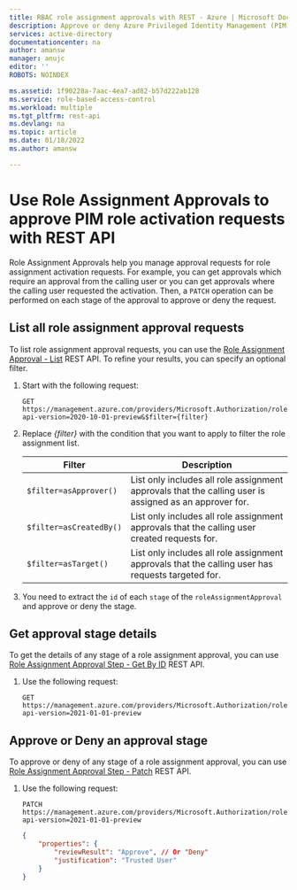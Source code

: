 ```yaml
---
title: RBAC role assignment approvals with REST - Azure | Microsoft Docs
description: Approve or deny Azure Privileged Identity Management (PIM) role assignment request approvals using REST API
services: active-directory
documentationcenter: na
author: amansw
manager: anujc
editor: ''
ROBOTS: NOINDEX

ms.assetid: 1f90228a-7aac-4ea7-ad82-b57d222ab128
ms.service: role-based-access-control
ms.workload: multiple
ms.tgt_pltfrm: rest-api
ms.devlang: na
ms.topic: article
ms.date: 01/18/2022
ms.author: amansw

---
```


# Use Role Assignment Approvals to approve PIM role activation requests with REST API
Role Assignment Approvals help you manage approval requests for role assignment activation requests. For example, you can get approvals which require an approval from the calling user or you can get approvals where the calling user requested the activation. Then, a `PATCH` operation can be performed on each stage of the approval to approve or deny the request.

## List all role assignment approval requests

To list role assignment approval requests, you can use the [Role Assignment Approval - List](/rest/api/authorization/role-assignment-approval/list) REST API. To refine your results, you can specify an optional filter.

1. Start with the following request:

    ```http
    GET https://management.azure.com/providers/Microsoft.Authorization/roleAssignmentApprovals?api-version=2020-10-01-preview&$filter={filter}
    ```    

1. Replace *{filter}* with the condition that you want to apply to filter the role assignment list.

    | Filter | Description |
    | --- | --- |
    | `$filter=asApprover()` | List only includes all role assignment approvals that the calling user is assigned as an approver for. |
    | `$filter=asCreatedBy()` | List only includes all role assignment approvals that the calling user created requests for. |
    | `$filter=asTarget()` | List only includes all role assignment approvals that the calling user has requests targeted for. |

1. You need to extract the `id` of each `stage` of the `roleAssignmentApproval` and approve or deny the stage.

## Get approval stage details

To get the details of any stage of a role assignment approval, you can use [Role Assignment Approval Step - Get By ID](/rest/api/authorization/role-assignment-approval-step/get-by-id) REST API.

1. Use the following request:

    ```http
    GET https://management.azure.com/providers/Microsoft.Authorization/roleAssignmentApprovals/{approvalId}/stages/{stageId}?api-version=2021-01-01-preview
    ```    

## Approve or Deny an approval stage

To approve or deny of any stage of a role assignment approval, you can use [Role Assignment Approval Step - Patch](/rest/api/authorization/role-assignment-approval-step/patch) REST API.

1. Use the following request:

    ```http
    PATCH https://management.azure.com/providers/Microsoft.Authorization/roleAssignmentApprovals/{approvalId}/stages/{stageId}?api-version=2021-01-01-preview
    ```  
    ````json
    {    
        "properties": {
            "reviewResult": "Approve", // Or "Deny"
            "justification": "Trusted User"
        }
    }
    ````
